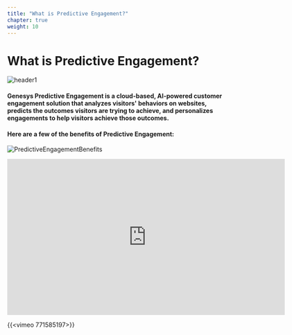 ```yaml
---
title: "What is Predictive Engagement?"
chapter: true
weight: 10
---
```


# What is Predictive Engagement?
![header1](/images/header1.png)

#### Genesys Predictive Engagement is a cloud-based, AI-powered customer engagement solution that analyzes visitors' behaviors on websites, predicts the outcomes visitors are trying to achieve, and personalizes engagements to help visitors achieve those outcomes. 

#### Here are a few of the benefits of Predictive Engagement:


![PredictiveEngagementBenefits](/images/PE1.jpg)

<iframe title="vimeo-player" src="https://player.vimeo.com/video/588824755?h=c9acf5d006" width="640" height="360" frameborder="0" allowfullscreen></iframe>

{{<vimeo 771585197>}}
